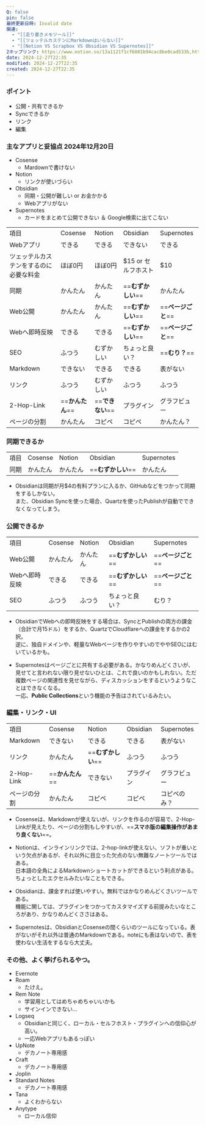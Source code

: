 ```yaml
---
Q: false
pin: false
最終更新日時: Invalid date
関連:
  - "[[走り書きメモツール]]"
  - "[[ツェッテルカステンにMarkdownはいらない]]"
  - "[[Notion VS Scrapbox VS Obsidian VS Supernotes]]"
2ホップリンク: https://www.notion.so/13a1121f1cf6801b94cac8be0cad533b,https://www.notion.so/13a1121f1cf6801b94cac8be0cad533b, https://www.notion.so/1661121f1cf680079deffd67ba3b684a, https://www.notion.so/a27b512127ec4b5b9b9d5dfd96794848,https://www.notion.so/13a1121f1cf6801b94cac8be0cad533b, https://www.notion.so/1661121f1cf680079deffd67ba3b684a, https://www.notion.so/1661121f1cf680f186e6eeae753fedb3, https://www.notion.so/16c75a74006c45118ce11a1ece06d565, https://www.notion.so/c17bd8f3efa54a9688df74ef66568856
date: 2024-12-27T22:35
modified: 2024-12-27T22:35
created: 2024-12-27T22:35
---
```

### ポイント

- 公開・共有できるか
- Syncできるか
- リンク
- 編集

  

### 主なアプリと妥協点 2024年12月20日

- Cosense
    - Mardownで書けない
- Notion
    - リンクが使いづらい
- Obsidian
    - 同期・公開が難しい or お金かかる
    - Webアプリがない
- Supernotes
    - カードをまとめて公開できない ＆ Google検索に出てこない

  

|   |   |   |   |   |
|---|---|---|---|---|
|項目|Cosense|Notion|Obsidian|Supernotes|
|Webアプリ|できる|できる|できない|できる|
|ツェッテルカステンをするのに必要な料金|ほぼ0円|ほぼ0円|$15 or セルフホスト|$10|
|同期|かんたん|かんたん|==**むずかしい**==|かんたん|
|Web公開|かんたん|かんたん|==**むずかしい**==|==**ページごと**==|
|Webへ即時反映|できる|できる|==**むずかしい**==|==**ページごと**==|
|SEO|ふつう|むずかしい|ちょっと良い？|==**むり？**==|
|Markdown|できない|できる|できる|表がない|
|リンク|ふつう|むずかしい|ふつう|ふつう|
|2-Hop-Link|==**かんたん**==|==**できない**==|プラグイン|グラフビュー|
|ページの分割|かんたん|コピペ|コピペ|かんたん？|

  

### 同期できるか

|   |   |   |   |   |
|---|---|---|---|---|
|項目|Cosense|Notion|Obsidian|Supernotes|
|同期|かんたん|かんたん|==**むずかしい**==|かんたん|

- Obsidianは同期が月$4の有料プランに入るか、GitHubなどをつかって同期をするしかない。  
    また、Obsidian Syncを使った場合、Quartzを使ったPublishが自動でできなくなってしまう。  
    

  

### 公開できるか

|   |   |   |   |   |
|---|---|---|---|---|
|項目|Cosense|Notion|Obsidian|Supernotes|
|Web公開|かんたん|かんたん|==**むずかしい**==|==**ページごと**==|
|Webへ即時反映|できる|できる|==**むずかしい**==|==**ページごと**==|
|SEO|ふつう|ふつう|ちょっと良い？|むり？|

- ObsidianでWebへの即時反映をする場合は、SyncとPublishの両方の課金（合計で月15ドル）をするか、QuartzでCloudflareへの課金をするかの2択。  
    逆に、独自ドメインや、軽量なWebページを作りやすいのでややSEOにはむいているかも。  
    
- Supernotesはページごとに共有する必要がある。かなりめんどくさいが、見せてと言われない限り見せないひとは、これで良いのかもしれない。ただ複数ページの関連性を見せながら、ディスカッションをするというようなことはできなくなる。  
    一応、**Public Collections**という機能の予告はされているみたい。

  

### 編集・リンク・UI

|   |   |   |   |   |
|---|---|---|---|---|
|項目|Cosense|Notion|Obsidian|Supernotes|
|Markdown|できない|できる|できる|表がない|
|リンク|かんたん|==**むずかしい**==|ふつう|ふつう|
|2-Hop-Link|==**かんたん**==|できない|プラグイン|グラフビュー|
|ページの分割|かんたん|コピペ|コピペ|コピペのみ？|

- Cosenseは、Markdownが使えないが、リンクを作るのが容易で、2-Hop-Linkが見えたり、ページの分割もしやすいが、==**スマホ版の編集操作があまり良くない**==。
- Notionは、インラインリンクでは、2-hop-linkが使えない、ソフトが重いという欠点があるが、それ以外に目立った欠点のない無難なノートツールではある。  
    日本語の全角によるMarkdownショートカットができるという利点がある。  
    ちょっとしたエクセルみたいなこともできる。  
    
- Obsidianは、課金すれば使いやすい。無料ではかなりめんどくさいツールである。  
    機能に関しては、プラグインをつかってカスタマイズする前提みたいなところがあり、かなりめんどくささはある。  
    
- Supernotesは、ObsidianとCosenseの間くらいのツールになっている。表がないがそれ以外は普通のMarkdownである。noteにも表はないので、表を使わない生活をするなら大丈夫。

  

### その他、よく挙げられるやつ。

- Evernote
- Roam
    - たけえ。
- Rem Note
    - 学習用としてはめちゃめちゃいいかも
    - サインインできない…
- Logseq
    - Obsidianと同じく、ローカル・セルフホスト・プラグインへの信仰心が高い。
    - 一応Webアプリもあるっぽい
- UpNote
    - デカノート専用感
- Craft
    - デカノート専用感
- Joplin
- Standard Notes
    - デカノート専用感
- Tana
    - よくわからない
- Anytype
    - ローカル信仰
